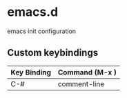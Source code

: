 # emacs.d
emacs init configuration

## Custom keybindings

| Key Binding | Command (M-x <cmd>)|
|-------------|--------------------|
| C-#         | comment-line       |
